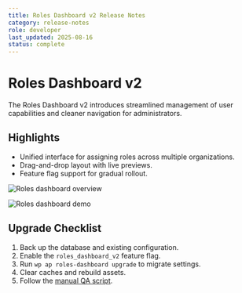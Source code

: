 ```yaml
---
title: Roles Dashboard v2 Release Notes
category: release-notes
role: developer
last_updated: 2025-08-16
status: complete
---
```


# Roles Dashboard v2

The Roles Dashboard v2 introduces streamlined management of user capabilities and cleaner navigation for administrators.

## Highlights

- Unified interface for assigning roles across multiple organizations.
- Drag-and-drop layout with live previews.
- Feature flag support for gradual rollout.

![Roles dashboard overview](/docs/release-notes/images/roles-dashboard-overview.png)

![Roles dashboard demo](/docs/release-notes/images/roles-dashboard-demo.gif)

## Upgrade Checklist

1. Back up the database and existing configuration.
2. Enable the `roles_dashboard_v2` feature flag.
3. Run `wp ap roles-dashboard upgrade` to migrate settings.
4. Clear caches and rebuild assets.
5. Follow the [manual QA script](../manual-qa/roles-dashboard.md).
